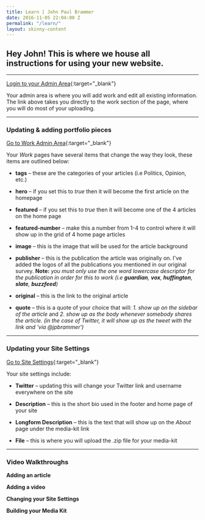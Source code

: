 ```yaml
---
title: Learn | John Paul Brammer
date: 2016-11-05 22:04:00 Z
permalink: "/learn/"
layout: skinny-content
---
```


## Hey John! This is where we house all instructions for using your new website.

---

[Login to your Admin Area](https://manage.siteleaf.com/sites/581e54fce2771c33c3a5a45e/collections/work){:target="_blank"}

Your admin area is where you will add work and edit all existing information. The link above takes you directly to the work section of the page, where you will do most of your uploading.

---

### Updating & adding portfolio pieces

[Go to Work Admin Area](https://manage.siteleaf.com/sites/581e54fce2771c33c3a5a45e/collections/work){:target="_blank"}

Your *Work* pages have several items that change the way they look, these items are outlined below:

* **tags** – these are the categories of your articles (i.e Politics, Opinion, etc.)

* **hero** – if you set this to *true* then it will become the first article on the homepage

* **featured** – if you set this to *true* then it will become one of the 4 articles on the home page

* **featured-number** – make this a number from 1-4 to control where it will show up in the grid of 4 home page articles

* **image** – this is the image that will be used for the article background

* **publisher** – this is the publication the article was originally on. I've added the logos of all the publications you mentioned in our original survey. **Note:** *you must only use the one word lowercase descriptor for the publication in order for this to work (i.e **guardian**, **vox**, **huffington**, **slate**, **buzzfeed**)*

* **original** – this is the link to the original article

* **quote** – this is a quote of your choice that will: *1. show up on the sidebar of the article* and *2. show up as the body whenever somebody shares the article. (in the case of Twitter, it will show up as the tweet with the link and 'via @jpbrammer')*

---

### Updating your Site Settings

[Go to Site Settings](https://manage.siteleaf.com/sites/581e54fce2771c33c3a5a45e/edit?section=general){:target="_blank"}

Your site settings include:

* **Twitter** – updating this will change your Twitter link and username everywhere on the site

* **Description** – this is the short bio used in the footer and home page of your site

* **Longform Description** – this is the text that will show up on the *About* page under the media-kit link

* **File** – this is where you will upload the .zip file for your media-kit

---

### Video Walkthroughs

**Adding an article**

**Adding a video**

**Changing your Site Settings**

**Building your Media Kit**